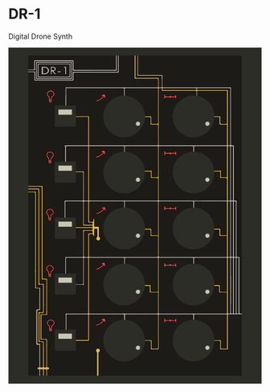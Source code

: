 # DR-1
Digital Drone Synth

![alt text](https://github.com/tparker48/DR-1/blob/main/Images/ui_sc.png)
